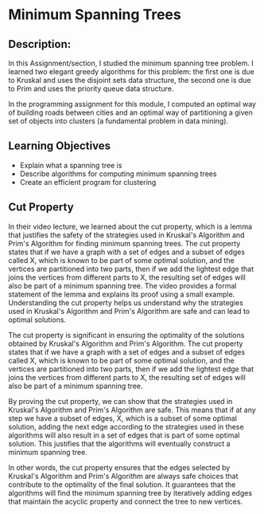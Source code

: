 # Minimum Spanning Trees

## Description:
In this Assignment/section, I studied the minimum spanning tree problem. I learned two elegant greedy algorithms for this problem: the first one is due to Kruskal and uses the disjoint sets data structure, the second one is due to Prim and uses the priority queue data structure. 

In the programming assignment for this module, I computed an optimal way of building roads between cities and an optimal way of partitioning a given set of objects into clusters (a fundamental problem in data mining).

## Learning Objectives
- Explain what a spanning tree is
- Describe algorithms for computing minimum spanning trees
- Create an efficient program for clustering

## Cut Property
In their video lecture, we learned about the cut property, which is a lemma that justifies the safety of the strategies used in Kruskal's Algorithm and Prim's Algorithm for finding minimum spanning trees. The cut property states that if we have a graph with a set of edges and a subset of edges called X, which is known to be part of some optimal solution, and the vertices are partitioned into two parts, then if we add the lightest edge that joins the vertices from different parts to X, the resulting set of edges will also be part of a minimum spanning tree. The video provides a formal statement of the lemma and explains its proof using a small example. Understanding the cut property helps us understand why the strategies used in Kruskal's Algorithm and Prim's Algorithm are safe and can lead to optimal solutions.

The cut property is significant in ensuring the optimality of the solutions obtained by Kruskal's Algorithm and Prim's Algorithm. The cut property states that if we have a graph with a set of edges and a subset of edges called X, which is known to be part of some optimal solution, and the vertices are partitioned into two parts, then if we add the lightest edge that joins the vertices from different parts to X, the resulting set of edges will also be part of a minimum spanning tree.

By proving the cut property, we can show that the strategies used in Kruskal's Algorithm and Prim's Algorithm are safe. This means that if at any step we have a subset of edges, X, which is a subset of some optimal solution, adding the next edge according to the strategies used in these algorithms will also result in a set of edges that is part of some optimal solution. This justifies that the algorithms will eventually construct a minimum spanning tree.

In other words, the cut property ensures that the edges selected by Kruskal's Algorithm and Prim's Algorithm are always safe choices that contribute to the optimality of the final solution. It guarantees that the algorithms will find the minimum spanning tree by iteratively adding edges that maintain the acyclic property and connect the tree to new vertices.
